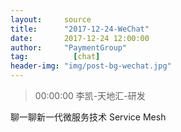 ```yaml
---
layout:     source 
title:      "2017-12-24-WeChat"
date:       2017-12-24 12:00:00
author:     "PaymentGroup"
tag:		  [chat]
header-img: "img/post-bg-wechat.jpg"
---
```

> 00:00:00  李凯-天地汇-研发  
   
聊一聊新一代微服务技术 Service Mesh  
   
